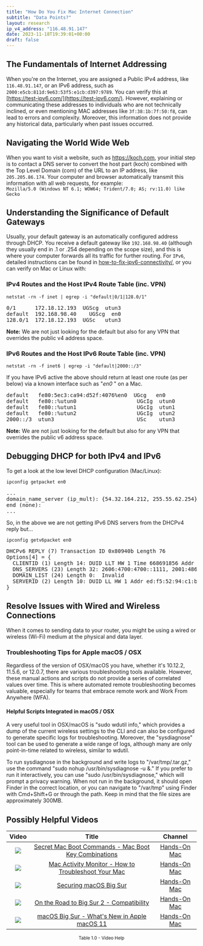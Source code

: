 ```yaml
---
title: "How Do You Fix Mac Internet Connection"
subtitle: "Data Points?"
layout: research
ip_v4_address: "116.48.91.147"
date: 2023-11-18T19:39:01+00:00
draft: false
---
```


## The Fundamentals of Internet Addressing

When you're on the Internet, you are assigned a Public IPv4 address, like ```116.48.91.147```, or an IPv6 address, such as ```2000:e5cb:811d:9e63:53f5:e1cb:d397:9789```. You can verify this at [https://test-ipv6.com/](https://test-ipv6.com/). However, explaining or communicating these addresses to individuals who are not technically inclined, or even mentioning MAC addresses like ```3f:38:1b:7f:50:f8```, can lead to errors and complexity. Moreover, this information does not provide any historical data, particularly when past issues occurred.
## Navigating the World Wide Web

When you want to visit a website, such as https://koch.com, your initial step is to contact a DNS server to convert the host part (koch) combined with the Top Level Domain (com) of the URL to an IP address, like ```205.205.86.174```. Your computer and browser automatically transmit this information with all web requests, for example: <br>```Mozilla/5.0 (Windows NT 6.1; WOW64; Trident/7.0; AS; rv:11.0) like Gecko```
## Understanding the Significance of Default Gateways

Usually, your default gateway is an automatically configured address through DHCP. You receive a default gateway like ```192.168.98.40``` (although they usually end in .1 or .254 depending on the scope size), and this is where your computer forwards all its traffic for further routing. For ```IPv6```, detailed instructions can be found in [how-to-fix-ipv6-connectivity/](/blog/how-to-fix-ipv6-connectivity/), or you can verify on Mac or Linux with: <br>
### IPv4 Routes and the Host IPv4 Route Table (inc. VPN)
```netstat -rn -f inet | egrep -i "default|0/1|128.0/1"```

<pre>
0/1      172.18.12.193  UGScg  utun3
default  192.168.98.40    UGScg  en0
128.0/1  172.18.12.193  UGSc   utun3</pre>

**Note:** We are not just looking for the default but also for any VPN that overrides the public v4 address space.

### IPv6 Routes and the Host IPv6 Route Table (inc. VPN)
```netstat -rn -f inet6 | egrep -i "default|2000::/3"```

If you have IPv6 active the above should return at least one route (as per below) via a known interface such as "_en0_ " on a Mac. 

<pre>
default   fe80:5ec3:ca94:d52f:4076%en0  UGcg   en0
default   fe80::%utun0                   UGcIg  utun0
default   fe80::%utun1                   UGcIg  utun1
default   fe80::%utun2                   UGcIg  utun2
2000::/3  utun3                          USc    utun3</pre>

**Note:** We are not just looking for the default but also for any VPN that overrides the public v6 address space.
<br>

## Debugging DHCP for both IPv4 and IPv6

To get a look at the low level DHCP configuration (Mac/Linux): 

```ipconfig getpacket en0```

<pre>
...
domain_name_server (ip_mult): {54.32.164.212, 255.55.62.254}
end (none):
...</pre>

So, in the above we are not getting IPv6 DNS servers from the DHCPv4 reply but...

```ipconfig getv6packet en0```

<pre>
DHCPv6 REPLY (7) Transaction ID 0x80940b Length 76
Options[4] = {
  CLIENTID (1) Length 14: DUID LLT HW 1 Time 668691856 Addr 3f:38:1b:7f:50:f8
  DNS_SERVERS (23) Length 32: 2606:4700:4700::1111, 2001:4860:4860::8844
  DOMAIN_LIST (24) Length 0:  Invalid
  SERVERID (2) Length 10: DUID LL HW 1 Addr ed:f5:52:94:c1:bd
}</pre>




## Resolve Issues with Wired and Wireless Connections
When it comes to sending data to your router, you might be using a wired or wireless (Wi-Fi) medium at the physical and data layer.
### Troubleshooting Tips for Apple macOS / OSX
Regardless of the version of OSX/macOS you have, whether it's 10.12.2, 11.5.6, or 12.0.7, there are various troubleshooting tools available. However, these manual actions and scripts do not provide a series of correlated values over time. This is where automated remote troubleshooting becomes valuable, especially for teams that embrace remote work and Work From Anywhere (WFA).
#### Helpful Scripts Integrated in macOS / OSX
A very useful tool in OSX/macOS is "sudo wdutil info," which provides a dump of the current wireless settings to the CLI and can also be configured to generate specific logs for troubleshooting. Moreover, the "sysdiagnose" tool can be used to generate a wide range of logs, although many are only point-in-time related to wireless, similar to wdutil.

To run sysdiagnose in the background and write logs to "/var/tmp/<blah>.tar.gz," use the command "sudo nohup /usr/bin/sysdiagnose -u &." If you prefer to run it interactively, you can use "sudo /usr/bin/sysdiagnose," which will prompt a privacy warning. When not run in the background, it should open Finder in the correct location, or you can navigate to "/var/tmp" using Finder with Cmd+Shift+G or through the path. Keep in mind that the file sizes are approximately 300MB.
## Possibly Helpful Videos

<link href="/plugins/lity/css/lity.min.css" rel="stylesheet">
<script src="/plugins/lity/js/lity.min.js"></script>
<div class="table1-start"></div>

|Video | Title | Channel |
| :---: | :---: | :---: |
|<a href="https://www.youtube.com/watch?v=VwNYWAxHCgM" data-lity><img src="https://i.ytimg.com/vi/VwNYWAxHCgM/default.jpg" class="img-fluid"></a>|<a href="https://www.youtube.com/watch?v=VwNYWAxHCgM" data-lity>Secret Mac Boot Commands - Mac Boot Key Combinations</a>|<a target="_blank" href="https://www.youtube.com/channel/UCg43DP8MdHVcl4rFK_delBg" >Hands-On Mac</a>|
|<a href="https://www.youtube.com/watch?v=TWzWd_DiaJ0" data-lity><img src="https://i.ytimg.com/vi/TWzWd_DiaJ0/default.jpg" class="img-fluid"></a>|<a href="https://www.youtube.com/watch?v=TWzWd_DiaJ0" data-lity>Mac Activity Monitor - How to Troubleshoot Your Mac</a>|<a target="_blank" href="https://www.youtube.com/channel/UCg43DP8MdHVcl4rFK_delBg" >Hands-On Mac</a>|
|<a href="https://www.youtube.com/watch?v=7KdhJimuhNw" data-lity><img src="https://i.ytimg.com/vi/7KdhJimuhNw/default.jpg" class="img-fluid"></a>|<a href="https://www.youtube.com/watch?v=7KdhJimuhNw" data-lity>Securing macOS Big Sur</a>|<a target="_blank" href="https://www.youtube.com/channel/UCg43DP8MdHVcl4rFK_delBg" >Hands-On Mac</a>|
|<a href="https://www.youtube.com/watch?v=HEbK-Tignuc" data-lity><img src="https://i.ytimg.com/vi/HEbK-Tignuc/default.jpg" class="img-fluid"></a>|<a href="https://www.youtube.com/watch?v=HEbK-Tignuc" data-lity>On the Road to Big Sur 2 - Compatibility</a>|<a target="_blank" href="https://www.youtube.com/channel/UCg43DP8MdHVcl4rFK_delBg" >Hands-On Mac</a>|
|<a href="https://www.youtube.com/watch?v=JMKi6o9kaZI" data-lity><img src="https://i.ytimg.com/vi/JMKi6o9kaZI/default.jpg" class="img-fluid"></a>|<a href="https://www.youtube.com/watch?v=JMKi6o9kaZI" data-lity>macOS Big Sur - What&#39;s New in Apple macOS 11</a>|<a target="_blank" href="https://www.youtube.com/channel/UCg43DP8MdHVcl4rFK_delBg" >Hands-On Mac</a>|

<center><small>Table 1.0 - Video Help</small></center>
 <br>
<div class="table1-end"></div>
<script type="text/javascript">
(function() {
    $('div.table1-start').nextUntil('div.table1-end', 'table').addClass('table thead-dark table-striped table-responsive rounded').attr('id', 't1');
    $('#t1').find('thead').addClass('thead-dark');
})();
</script>
